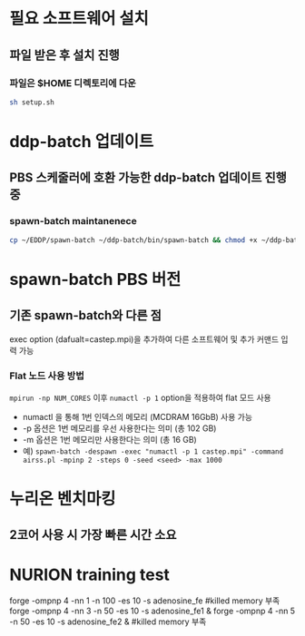 # 필요 소프트웨어 설치
## 파일 받은 후 설치 진행
### 파일은 $HOME 디렉토리에 다운
```bash
sh setup.sh
```

# ddp-batch 업데이트
## PBS 스케줄러에 호환 가능한 ddp-batch 업데이트 진행 중
### spawn-batch maintanenece
```bash
cp ~/EDDP/spawn-batch ~/ddp-batch/bin/spawn-batch && chmod +x ~/ddp-batch/bin/spawn-batch
```

# spawn-batch PBS 버전
## 기존 spawn-batch와 다른 점
exec option (dafualt=castep.mpi)을 추가하여 다른 소프트웨어 및 추가 커맨드 입력 가능
### Flat 노드 사용 방법
`mpirun -np NUM_CORES` 이후 `numactl -p 1` option을 적용하여 flat 모드 사용
- numactl 을 통해 1번 인덱스의 메모리 (MCDRAM 16GbB) 사용 가능
- -p 옵션은 1번 메모리를 우선 사용한다는 의미 (총 102 GB)
- -m 옵션은 1번 메모리만 사용한다는 의미 (총 16 GB)
- 예) `spawn-batch -despawn -exec "numactl -p 1 castep.mpi" -command airss.pl -mpinp 2 -steps 0 -seed <seed> -max 1000`

# 누리온 벤치마킹
## 2코어 사용 시 가장 빠른 시간 소요


# NURION training test
forge -ompnp 4 -nn 1 -n 100 -es 10 -s adenosine_fe #killed memory 부족
forge -ompnp 4 -nn 3 -n 50 -es 10 -s adenosine_fe1 &
forge -ompnp 4 -nn 5 -n 50 -es 10 -s adenosine_fe2 & #killed memory 부족
